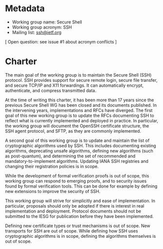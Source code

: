 # Metadata

* Working group name: Secure Shell
* Working group acronym: SSH
* Mailing list: ssh@ietf.org

[ Open question: see issue #1 about acronym conflicts ]

# Charter

The main goal of the working group is to maintain the Secure Shell (SSH)
protocol. SSH provides support for secure remote login, secure file transfer,
and secure TCP/IP and X11 forwardings. It can automatically encrypt,
authenticate, and compress transmitted data.

At the time of writing this charter, it has been more than 17 years since the
previous Secure Shell WG has been closed and its documents published. In the
intervening years, implementations and RFCs have diverged. The first goal of
this new working group is to update the RFCs documenting SSH to reflect what is
currently implemented and deployed in practice. In particular, the working
group will document the OpenSSH certificate structure, the SSH agent protocol,
and SFTP, as they are commonly implemented.

A second goal of this working group is to update and maintain the list of
cryptographic algorithms used by SSH. This includes documenting existing
algorithms, deprecating unsafe algorithms, defining new algorithms (such as
post-quantum), and determining the set of recommended and
mandatory-to-implement algorithms. Updating IANA SSH registries and changing
their registration policies is in scope.

While the development of formal verification proofs is out of scope, this
working group can respond to emerging proofs, and to security issues found by
formal verification tools. This can be done for example by defining new
extensions to improve the security of SSH.

This working group will strive for simplicitly and ease of implementation. In
particular, proposals should only be adopted if there is interest in real
implementation and deployment. Protocol documents should not be submitted to
the IESG for publication before they have been implemented.

Defining new certificate types or trust mechanisms is out of scope. New
transports for SSH are out of scope. While defining how SSH uses cryptographic
algorithms is in scope, defining the algorithms themselves is out of scope.
